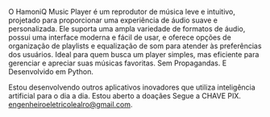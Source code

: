 O HamoniQ Music Player é um reprodutor de música leve e intuitivo, projetado para proporcionar uma experiência de áudio suave e personalizada. 
Ele suporta uma ampla variedade de formatos de áudio, possui uma interface moderna e fácil de usar, e oferece opções de organização de playlists e equalização de som para atender às preferências dos usuários. 
Ideal para quem busca um player simples, mas eficiente para gerenciar e apreciar suas músicas favoritas.
Sem Propagandas. 
E Desenvolvido em Python.

Estou desenvolvendo outros aplicativos inovadores que utiliza inteligência artificial para o dia a dia.
Estou aberto a doaçães Segue a CHAVE PIX. engenheiroeletricolealro@gmail.com.
